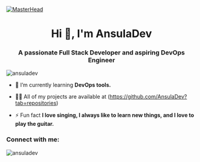 
[![MasterHead](https://miro.medium.com/proxy/1*OF0xEMkWBv-69zvmNs6RDQ.gif)](https://github.com/AnsulaDev)
<h1 align="center">Hi 👋, I'm AnsulaDev</h1>
<h3 align="center">A passionate Full Stack Developer and aspiring DevOps Engineer </h3>

<p align="left"> <img src="https://www.bhartiyatech.com/assets/img/job-opening-large.gif" alt="ansuladev" /> </p>


- 🌱 I’m currently learning **DevOps tools.**

- 👨‍💻 All of my projects are available at (https://github.com/AnsulaDev?tab=repositories)

- ⚡ Fun fact **I love singing, I always like to learn new things, and I love to play the guitar.**

<h3 align="left">Connect with me:</h3>
<p align="left">
</p>



<p><img align="left" src="https://github-readme-stats.vercel.app/api/top-langs?username=ansuladev&show_icons=true&locale=en&layout=compact" alt="ansuladev" /></p>





